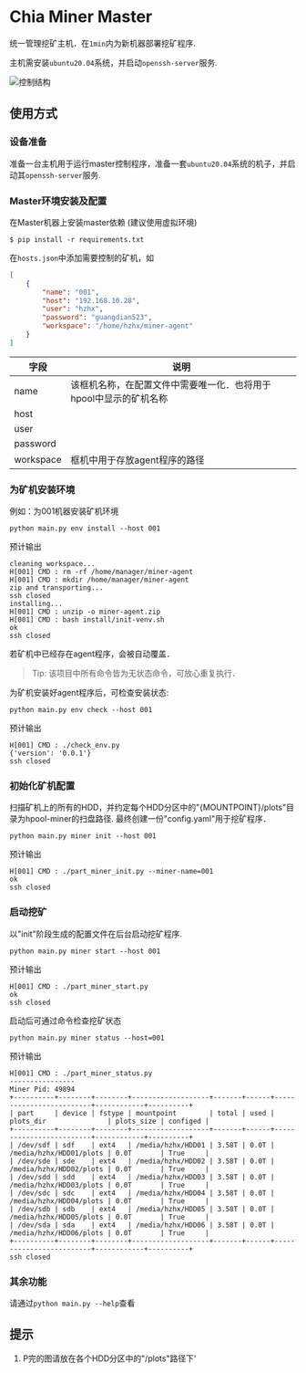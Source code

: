 # Chia Miner Master

统一管理挖矿主机．在`1min`内为新机器部署挖矿程序.

主机需安装`ubuntu20.04`系统，并启动`openssh-server`服务.

![控制结构](http://processon.com/chart_image/60a6175c5653bb2a26020f82.png)


## 使用方式

### 设备准备

准备一台主机用于运行master控制程序，准备一套`ubuntu20.04`系统的机子，并启动其`openssh-server`服务.

### Master环境安装及配置

在Master机器上安装master依赖 (建议使用虚拟环境)

```
$ pip install -r requirements.txt
```

在`hosts.json`中添加需要控制的矿机，如

``` json
[
    {
        "name": "001", 
        "host": "192.168.10.28", 
        "user": "hzhx", 
        "password": "guangdian523", 
        "workspace": "/home/hzhx/miner-agent"
    }
]
```

| 字段 | 说明 |
| --- | --- |
| name | 该框机名称，在配置文件中需要唯一化．也将用于hpool中显示的矿机名称 |
| host |  |
| user |  |
| password | |
| workspace | 框机中用于存放agent程序的路径 |

### 为矿机安装环境

例如：为001机器安装矿机环境
```
python main.py env install --host 001
```
预计输出
```
cleaning workspace...
H[001] CMD : rm -rf /home/manager/miner-agent
H[001] CMD : mkdir /home/manager/miner-agent
zip and transporting...
ssh closed
installing...
H[001] CMD : unzip -o miner-agent.zip
H[001] CMD : bash install/init-venv.sh
ok
ssh closed
```

若矿机中已经存在agent程序，会被自动覆盖． 
> Tip: 该项目中所有命令皆为无状态命令，可放心重复执行．

为矿机安装好agent程序后，可检查安装状态:

```
python main.py env check --host 001
```
预计输出
```
H[001] CMD : ./check_env.py
{'version': '0.0.1'}
ssh closed
```

### 初始化矿机配置

扫描矿机上的所有的HDD，并约定每个HDD分区中的"{MOUNTPOINT}/plots"目录为hpool-miner的扫盘路径. 最终创建一份"config.yaml"用于挖矿程序．

```
python main.py miner init --host 001
```
预计输出
```
H[001] CMD : ./part_miner_init.py --miner-name=001
ok
ssh closed
```

### 启动挖矿

以"init"阶段生成的配置文件在后台启动挖矿程序.

```
python main.py miner start --host 001
```
预计输出
```
H[001] CMD : ./part_miner_start.py
ok
ssh closed
```

启动后可通过命令检查挖矿状态
```
python main.py miner status --host=001
```
预计输出
```
H[001] CMD : ./part_miner_status.py
----------------
Miner Pid: 49894
+----------+--------+--------+-------------------+-------+------+-------------------------+------------+----------+
| part     | device | fstype | mountpoint        | total | used | plots_dir               | plots_size | configed |
+----------+--------+--------+-------------------+-------+------+-------------------------+------------+----------+
| /dev/sdf | sdf    | ext4   | /media/hzhx/HDD01 | 3.58T | 0.0T | /media/hzhx/HDD01/plots | 0.0T       | True     |
| /dev/sde | sde    | ext4   | /media/hzhx/HDD02 | 3.58T | 0.0T | /media/hzhx/HDD02/plots | 0.0T       | True     |
| /dev/sdd | sdd    | ext4   | /media/hzhx/HDD03 | 3.58T | 0.0T | /media/hzhx/HDD03/plots | 0.0T       | True     |
| /dev/sdc | sdc    | ext4   | /media/hzhx/HDD04 | 3.58T | 0.0T | /media/hzhx/HDD04/plots | 0.0T       | True     |
| /dev/sdb | sdb    | ext4   | /media/hzhx/HDD05 | 3.58T | 0.0T | /media/hzhx/HDD05/plots | 0.0T       | True     |
| /dev/sda | sda    | ext4   | /media/hzhx/HDD06 | 3.58T | 0.0T | /media/hzhx/HDD06/plots | 0.0T       | True     |
+----------+--------+--------+-------------------+-------+------+-------------------------+------------+----------+
ssh closed
```

### 其余功能

请通过`python main.py --help`查看


## 提示
1. P完的图请放在各个HDD分区中的"/plots"路径下'